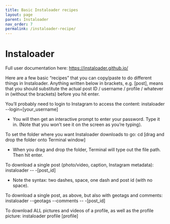 ```yaml
---
title: Basic Instaloader recipes
layout: page
parent: Instaloader
nav_order: 7
permalink: /instaloader-recipe/
---
```

# Instaloader

Full user documentation here: https://instaloader.github.io/

Here are a few basic “recipes” that you can copy/paste to do different things in Instaloader. Anything written below in brackets, e.g. [post], means that you should substitute the actual post ID / username / profile / whatever in (without the brackets) before you hit enter. 

You’ll probably need to login to Instagram to access the content:
instaloader --login=[your_username]

* You will then get an interactive prompt to enter your password. Type it in. (Note that you won’t see it on the screen as you’re typing). 

To set the folder where you want Instaloader downloads to go:
cd [drag and drop the folder onto Terminal window]

* When you drag and drop the folder, Terminal will type out the file path. Then hit enter. 

To download a single post (photo/video, caption, Instagram metadata):
instaloader -- -[post_id]

* Note the syntax: two dashes, space, one dash and  post id (with no space).

To download a single post, as above, but also with geotags and comments:
instaloader --geotags --comments -- -[post_id]


To download ALL pictures and videos of a profile, as well as the profile picture:
instaloader profile [profile]







